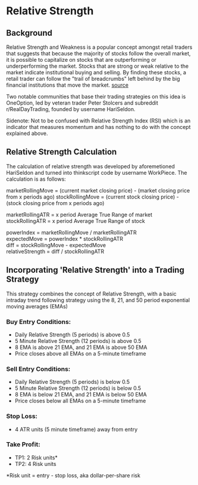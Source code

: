 # Relative Strength


## Background
Relative Strength and Weakness is a popular concept amongst retail traders that suggests that because the majority of stocks follow the overall market, it is possible to capitalize on stocks that are outperforming or underperforming the market. Stocks that are strong or weak relative to the market indicate institutional buying and selling. By finding these stocks, a retail trader can follow the "trail of breadcrumbs" left behind by the big financial institutions that move the market. [source](https://oneoption.com/intro-series/our-trading-methodology/)

Two notable communities that base their trading strategies on this idea is OneOption, led by veteran trader Peter Stolcers and subreddit r/RealDayTrading, founded by username HariSeldon.

Sidenote: 
Not to be confused with Relative Strength Index (RSI) which is an indicator that measures momentum and has nothing to do with the concept explained above.

## Relative Strength Calculation
The calculation of relative strength was developed by aforemetioned HariSeldon and turned into thinkscript code by username WorkPiece. The calculation is as follows:

marketRollingMove = (current market closing price) - (market closing price from x periods ago)
stockRollingMove = (current stock closing price) - (stock closing price from x periods ago)

marketRollingATR = x period Average True Range of market<br>
stockRollingATR = x period Average True Range of stock<br>

powerIndex = marketRollingMove / marketRollingATR<br>
expectedMove = powerIndex * stockRollingATR<br>
diff = stockRollingMove - expectedMove<br>
relativeStrength = diff / stockRollingATR<br>


## Incorporating 'Relative Strength' into a Trading Strategy
This strategy combines the concept of Relative Strength, with a basic intraday trend following strategy using the 8, 21, and 50 period exponential moving averages (EMAs)

### Buy Entry Conditions:
- Daily Relative Strength (5 periods) is above 0.5
- 5 Minute Relative Strength (12 periods) is above 0.5
- 8 EMA is above 21 EMA, and 21 EMA is above 50 EMA
- Price closes above all EMAs on a 5-minute timeframe

### Sell Entry Conditions:
- Daily Relative Strength (5 periods) is below 0.5
- 5 Minute Relative Strength (12 periods) is below 0.5
- 8 EMA is below 21 EMA, and 21 EMA is below 50 EMA
- Price closes below all EMAs on a 5-minute timeframe

### Stop Loss: 
- 4 ATR units (5 minute timeframe) away from entry

### Take Profit:
- TP1: 2 Risk units*
- TP2: 4 Risk units

*Risk unit = entry - stop loss, aka dollar-per-share risk
